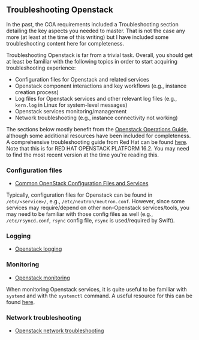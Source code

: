 ## Troubleshooting Openstack

In the past, the COA requirements included a Troubleshooting section 
detailing the key aspects you needed to master. That is not the case 
any more (at least at the time of this writing) but I have included 
some troubleshooting content here for completeness.

Troubleshooting Openstack is far from a trivial task. Overall, you
should get at least be familiar with the following topics in order 
to start acquiring troubleshooting experience:

  * Configuration files for Openstack and related services
  * Openstack component interactions and key workflows (e.g., instance
creation process)
  * Log files for Openstack services and other relevant log files (e.g., 
`kern.log` in Linux for system-level messages)
  * Openstack services monitoring/management
  * Network troubleshooting (e.g., instance connectivity not working)

The sections below mostly benefit from the [Openstack Operations Guide](https://docs.openstack.org/operations-guide/),
although some additional resources have been included for completeness. 
A comprehensive troubleshooting guide from Red Hat can be found [here](https://access.redhat.com/documentation/en-us/red_hat_openstack_platform/16.2/html/logging_monitoring_and_troubleshooting_guide/index). Note that this is
for RED HAT OPENSTACK PLATFORM 16.2. You may need to find the most recent 
version at the time you're reading this.  


### Configuration files

  * [Common OpenStack Configuration Files and Services](https://docs.oracle.com/cd/E65465_01/html/E57770/app-configfiles.html)

Typically, configuration files for Openstack can be found in 
`/etc/<service>/`, e.g., `/etc/neutron/neutron.conf`. However, since 
some services may require/depend on other non-Openstack services/tools,
you may need to be familiar with those config files as well (e.g.,
`/etc/rsyncd.conf`, `rsync` config file, `rsync` is used/required by 
Swift).

### Logging

  * [Openstack logging](https://docs.openstack.org/operations-guide/ops-logging.html)

### Monitoring

  * [Openstack monitoring](https://docs.openstack.org/operations-guide/ops-monitoring.html)

When monitoring Openstack services, it is quite useful to be familiar
with `systemd` and with the `systemctl` command. A useful resource for
this can be found [here](https://wiki.debian.org/systemd).

### Network troubleshooting

  * [Openstack network troubleshooting](https://docs.openstack.org/operations-guide/ops-network-troubleshooting.html)